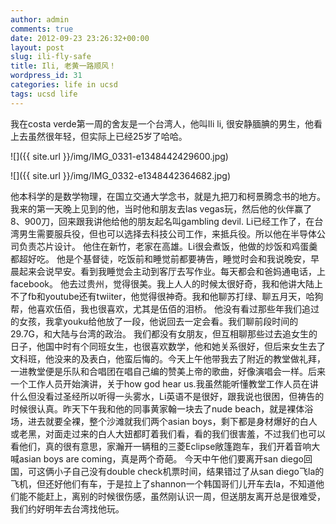 ```yaml
---
author: admin
comments: true
date: 2012-09-23 23:26:32+00:00
layout: post
slug: ili-fly-safe
title: Ili, 老黄一路顺风！
wordpress_id: 31
categories: life in ucsd
tags: ucsd life
---
```


我在costa verde第一周的舍友是一个台湾人，他叫Ili li, 很安静腼腆的男生，他看上去虽然很年轻，但实际上已经25岁了哈哈。

![]({{ site.url }}/img/IMG_0331-e1348442429600.jpg)

![]({{ site.url }}/img/IMG_0332-e1348442364682.jpg)


他本科学的是数学物理，在国立交通大学念书，就是九把刀和柯景腾念书的地方。 我来的第一天晚上见到的他，当时他和朋友去las vegas玩，然后他的伙伴赢了8、900刀，回来跟我讲他给他的朋友起名叫gambling devil. Li已经工作了，在台湾男生需要服兵役，但也可以选择去科技公司工作，来抵兵役。所以他在半导体公司负责芯片设计。 他住在新竹，老家在高雄。Li很会煮饭，他做的炒饭和鸡蛋羹都超好吃。 他是个基督徒，吃饭前和睡觉前都要祷告，睡觉时会和我说晚安，早晨起来会说早安。看到我睡觉会主动到客厅去写作业。每天都会和爸妈通电话，上facebook。 他去过贵州，觉得很美。我上人人的时候太很好奇，我和他讲大陆上不了fb和youtube还有twiiter，他觉得很神奇。我和他聊苏打绿、聊五月天，哈狗帮，他喜欢伍佰，我也很喜欢，尤其是伍佰的泪桥。 他没有看过那些年我们追过的女孩，我拿youku给他放了一段，他说回去一定会看。我们聊前段时间的29.7G，和大陆与台湾的政治。 我们都没有女朋友，但互相聊那些过去追女生的日子，他国中时有个同班女生，也很喜欢数学，他和她关系很好，但后来女生去了文科班，他没来的及表白，他蛮后悔的。今天上午他带我去了附近的教堂做礼拜，一进教堂便是乐队和合唱团在唱自己编的赞美上帝的歌曲，好像演唱会一样。后来一个工作人员开始演讲，关于how god hear us.我虽然能听懂教堂工作人员在讲什么但没看过圣经所以听得一头雾水，Li英语不是很好，跟我说也很困，但祷告的时候很认真。昨天下午我和他的同事黄家翰一块去了nude beach，就是裸体浴场，进去就要全裸，整个沙滩就我们两个asian boys，剩下都是身材爆好的白人或老黑，对面走过来的白人大妞都盯着我们看，看的我们很害羞，不过我们也可以看他们，真的很有意思，家瀚开一辆租的三菱Eclipse敞篷跑车，我们开着音响大喊asian boys are coming，真是两个奇葩。 今天中午他们要离开san diego回国，可这俩小子自己没有double check机票时间，结果错过了从san diego飞la的飞机，但还好他们有车，于是拉上了shannon一个韩国哥们儿开车去la，不知道他们能不能赶上，离别的时候很伤感，虽然刚认识一周，但送朋友离开总是很难受，我们约好明年去台湾找他玩。

